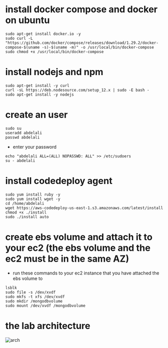 # install docker compose and docker on ubuntu

```
sudo apt-get install docker.io -y
sudo curl -L "https://github.com/docker/compose/releases/download/1.29.2/docker-compose-$(uname -s)-$(uname -m)" -o /usr/local/bin/docker-compose
sudo chmod +x /usr/local/bin/docker-compose
```

# install nodejs and npm

```
sudo apt-get install -y curl
curl -sL https://deb.nodesource.com/setup_12.x | sudo -E bash -
sudo apt-get install -y nodejs
```

# create an user

```
sudo su
useradd abdelali
passwd abdelali
```

- enter your password

```
echo "abdelali ALL=(ALL) NOPASSWD: ALL" >> /etc/sudoers
su - abdelali
```

# install codedeploy agent

```
sudo yum install ruby -y
sudo yum install wget -y
cd /home/abdelali
wget https://aws-codedeploy-us-east-1.s3.amazonaws.com/latest/install
chmod +x ./install
sudo ./install auto
```

# create ebs volume and attach it to your ec2 (the ebs volume and the ec2 must be in the same AZ)

- run these commands to your ec2 instance that you have attached the ebs volume to

```
lsblk
sudo file -s /dev/xvdf
sudo mkfs -t xfs /dev/xvdf
sudo mkdir /mongodbvolume
sudo mount /dev/xvdf /mongodbvolume

```

# the lab architecture
![arch](https://user-images.githubusercontent.com/67081878/131049802-1e1ed47b-8d85-4236-b384-8a47db28b538.png)

